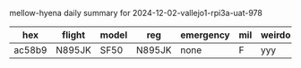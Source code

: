 mellow-hyena daily summary for 2024-12-02-vallejo1-rpi3a-uat-978

|hex|flight|model|reg|emergency|mil|weirdo|
|--|--|--|--|--|--|--|
|ac58b9|N895JK|SF50|N895JK|none|F|yyy|
